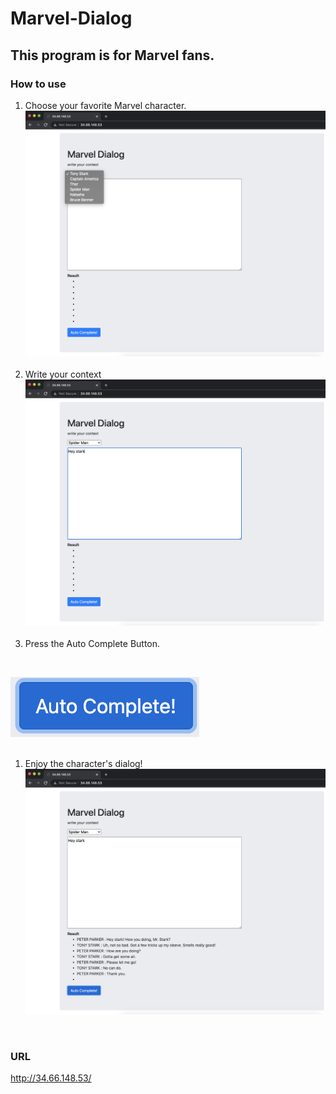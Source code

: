 # Marvel-Dialog

## This program is for Marvel fans.

### How to use
1. Choose your favorite Marvel character.
![choose](./images/Choose.png)
<br><br>
1. Write your context
![context](./images/context.png)
<br><br>
1. Press the Auto Complete Button.
<br>
   
![button](./images/button.png)
<br><br>
1. Enjoy the character's dialog!
![button](./images/dialog.png)
<br>
   
### URL
http://34.66.148.53/